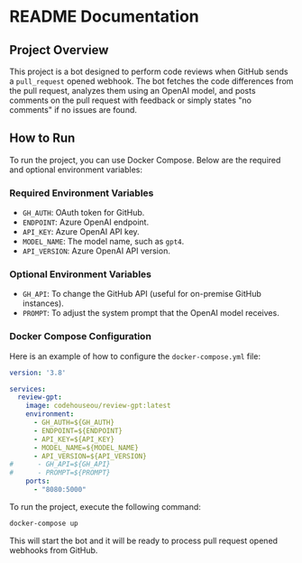 # README Documentation

## Project Overview

This project is a bot designed to perform code reviews when GitHub sends a `pull_request` opened webhook. The bot fetches the code differences from the pull request, analyzes them using an OpenAI model, and posts comments on the pull request with feedback or simply states "no comments" if no issues are found.

## How to Run

To run the project, you can use Docker Compose. Below are the required and optional environment variables:

### Required Environment Variables

- `GH_AUTH`: OAuth token for GitHub.
- `ENDPOINT`: Azure OpenAI endpoint.
- `API_KEY`: Azure OpenAI API key.
- `MODEL_NAME`: The model name, such as `gpt4`.
- `API_VERSION`: Azure OpenAI API version.

### Optional Environment Variables

- `GH_API`: To change the GitHub API (useful for on-premise GitHub instances).
- `PROMPT`: To adjust the system prompt that the OpenAI model receives.

### Docker Compose Configuration

Here is an example of how to configure the `docker-compose.yml` file:

```yaml
version: '3.8'

services:
  review-gpt:
    image: codehouseou/review-gpt:latest
    environment:
      - GH_AUTH=${GH_AUTH}
      - ENDPOINT=${ENDPOINT}
      - API_KEY=${API_KEY}
      - MODEL_NAME=${MODEL_NAME}
      - API_VERSION=${API_VERSION}
#      - GH_API=${GH_API}
#      - PROMPT=${PROMPT}
    ports:
      - "8080:5000"
```

To run the project, execute the following command:

```sh
docker-compose up
```

This will start the bot and it will be ready to process pull request opened webhooks from GitHub.